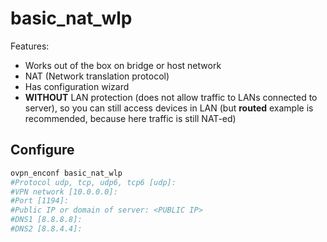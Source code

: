 # basic_nat_wlp

Features:  

- Works out of the box on bridge or host network
- NAT (Network translation protocol)
- Has configuration wizard
- **WITHOUT** LAN protection (does not allow traffic to LANs connected to server), so you can still access devices in LAN (but **routed** example is recommended, because here traffic is still NAT-ed)

## Configure

``` bash
ovpn_enconf basic_nat_wlp
#Protocol udp, tcp, udp6, tcp6 [udp]:
#VPN network [10.0.0.0]:
#Port [1194]:
#Public IP or domain of server: <PUBLIC IP>
#DNS1 [8.8.8.8]:
#DNS2 [8.8.4.4]:
```
